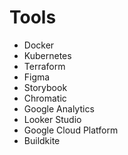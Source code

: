 # Tools

- Docker
- Kubernetes
- Terraform
- Figma
- Storybook
- Chromatic
- Google Analytics
- Looker Studio
- Google Cloud Platform
- Buildkite
